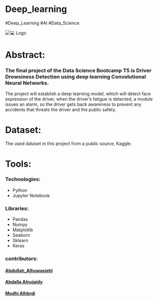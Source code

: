 # Deep_learning
#Deep_Learning #AI #Data_Science

<a>
    <img src="https://www.engineeringbigdata.com/wp-content/uploads/soccer-shootout-game-python-class-methods-objects-loops-functions.jpg" alt="💻 Logo">
  </a>
  
# Abstract:
### The final project of the Data Science Bootcamp T5 is Driver Drowsiness Detection using deep learning Convolutional Neural Networks.
The project will establish a deep learning model, which will detect face expression of the driver, when the driver’s fatigue is detected, a module issues an alarm, so the driver gets back awareness to prevent any accidents that threats the driver and the public safety.

# Dataset:
The used dataset in this project from a public source, Kaggle.

# Tools:
### Technologies:
- Python
- Jupyter Notebook
### Libraries: 
- Pandas
- Numpy
- Matplotlib
- Seaborn
- Sklearn
- Keras

### contributors:

#### [Abdullah_Alhuwasiehl](https://github.com/hush966)
#### [Abdalla Alnujaidy](https://github.com/aalnujaidy)
#### [Modhi Alhbrdi](https://github.com/ModiHb)
